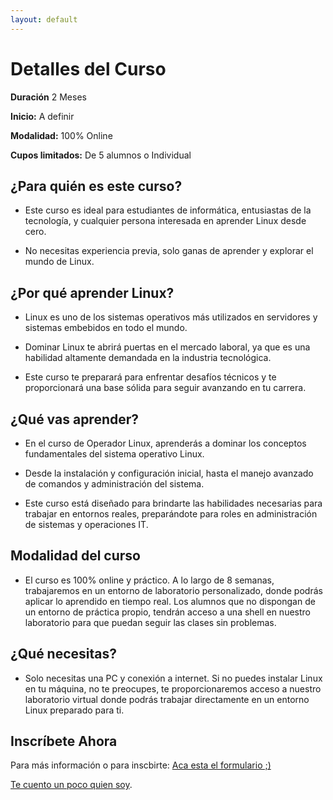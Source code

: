 ```yaml
---
layout: default
---
```



# Detalles del Curso

**Duración** 2 Meses

**Inicio:** A definir

**Modalidad:** 100% Online

**Cupos limitados:** De 5 alumnos o Individual


## ¿Para quién es este curso?

* Este curso es ideal para estudiantes de informática, entusiastas de la tecnología, y cualquier persona interesada en aprender Linux desde cero.

* No necesitas experiencia previa, solo ganas de aprender y explorar el mundo de Linux.

## ¿Por qué aprender Linux?

* Linux es uno de los sistemas operativos más utilizados en servidores y sistemas embebidos en todo el mundo.

* Dominar Linux te abrirá puertas en el mercado laboral, ya que es una habilidad altamente demandada en la industria tecnológica.

* Este curso te preparará para enfrentar desafíos técnicos y te proporcionará una base sólida para seguir avanzando en tu carrera.

## ¿Qué vas aprender?

* En el curso de Operador Linux, aprenderás a dominar los conceptos fundamentales del sistema operativo Linux.

* Desde la instalación y configuración inicial, hasta el manejo avanzado de comandos y administración del sistema.

* Este curso está diseñado para brindarte las habilidades necesarias para trabajar en entornos reales, preparándote para roles en administración de sistemas y operaciones IT.



## Modalidad del curso

* El curso es 100% online y práctico. A lo largo de 8 semanas, trabajaremos en un entorno de laboratorio personalizado, donde podrás aplicar lo aprendido en tiempo real. Los alumnos que no dispongan de un entorno de práctica propio, tendrán acceso a una shell en nuestro laboratorio para que puedan seguir las clases sin problemas.

## ¿Qué necesitas?

* Solo necesitas una PC y conexión a internet. Si no puedes instalar Linux en tu máquina, no te preocupes, te proporcionaremos acceso a nuestro laboratorio virtual donde podrás trabajar directamente en un entorno Linux preparado para ti.

## Inscríbete Ahora

Para más información o para inscbirte: [Aca esta el formulario ;)](https://forms.gle/9X2EGCF5vG96xHvt9)

[Te cuento un poco quien soy](./another-page.html).
